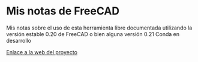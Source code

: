 # Mis notas de FreeCAD
Mis notas sobre el uso de esta herramienta libre documentada utilizando la versión estable 0.20 de FreeCAD o bien alguna versión 0.21 Conda en desarrollo

[Enlace a la web del proyecto](https://github.com/fgcoca/Mis-notas-de-FreeCAD)
